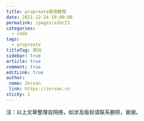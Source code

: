 ```yaml
---
title: propreate使用教程
date: 2021-12-24 18:00:00
permalink: /pages/a1bc21
categories:
  - code
tags:
  - propreate
titleTag: 原创 
sidebar: true
article: true
comment: true
editLink: true
author:
 name: Zervan
 link: https://zervan.cn
sticky: 1
---
```






注：以上文章整理自网络，如涉及版权请联系删除，谢谢。